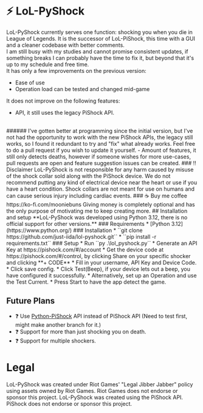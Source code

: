 # ⚡ LoL-PyShock
LoL-PyShock currently serves one function: shocking you when you die in League of Legends. It is the successor of LoL-PiShock, this time with a GUI and a cleaner codebase with better comments.
<br>
I am still busy with my studies and cannot promise consistent updates, if something breaks I can probably have the time to fix it, but beyond that it's up to my schedule and free time.
<br>
It has only a few improvements on the previous version:
- Ease of use
 - Operation load can be tested and changed mid-game 


It does not improve on the following features:
- API, it still uses the legacy PiShock API. 
<br>
###### I've gotten better at programming since the initial version, but I've not had the opportunity to work with the new PiShock APIs, the legacy still works, so I found it redundant to try and "fix" what already works. Feel free to do a pull request if you wish to update it yourself. 
- Amount of features, it still only detects deaths, however if someone wishes for more use-cases, pull requests are open and feature suggestion issues can be created.
### ‼️ Disclaimer
LoL-PyShock is not responsible for any harm caused by misuse of the shock collar sold along with the PiShock device. We do not recommend putting any kind of electrical device near the heart or use if you have a heart condition. Shock collars are not meant for use on humans and can cause serious injury including cardiac events.
### ☕ Buy me coffee
https://ko-fi.com/mooniebuns
Giving money is completely optional and has the only purpose of motivating me to keep creating more.
## Installation and setup
**LoL-PyShock was developed using Python 3.12, there is no official support for other versions.**
### Requirements
* [Python 3.12](https://www.python.org/)
### Installation
* ``git clone https://github.com/just-iida/lol-pyshock.git``
* ``pip install -r requirements.txt``
### Setup
* Run ``py .\lol_pyshock.py``
* Generate an API Key at https://pishock.com/#/account
* Get the device code at https://pishock.com/#/control, by clicking Share on your specific shocker and clicking **+ CODE**
* Fill in your username, API Key and Device Code.
* Click save config.
* Click Test(Beep), if your device lets out a beep, you have configured it successfully.
* Alternatively, set up an Operation and use the Test Current.
* Press Start to have the app detect the game.

## Future Plans
* ❓ Use [Python-PiShock](https://python-pishock.readthedocs.io/) API instead of PiShock API (Need to test first, might make another branch for it.)
* ❓ Support for more than just shocking you on death.
* ❓ Support for multiple shockers.

# Legal
LoL-PyShock was created under Riot Games' "Legal Jibber Jabber" policy using assets owned by Riot Games.  Riot Games does not endorse or sponsor this project.
LoL-PyShock was created using the PiShock API. PiShock does not endorse or sponsor this project.
